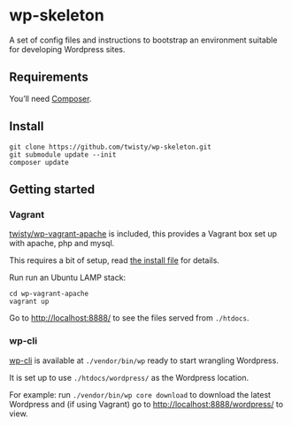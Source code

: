 # wp-skeleton

A set of config files and instructions to bootstrap an environment suitable for developing Wordpress sites.

## Requirements

You’ll need [Composer](http://getcomposer.org/).

## Install

    git clone https://github.com/twisty/wp-skeleton.git  
    git submodule update --init  
    composer update

## Getting started

### Vagrant

[twisty/wp-vagrant-apache](https://github.com/twisty/wp-vagrant-apache) is included, this provides a Vagrant box set up with apache, php and mysql.

This requires a bit of setup, read [the install file](https://github.com/twisty/wp-vagrant-apache/blob/master/INSTALL.md) for details.

Run run an Ubuntu LAMP stack:

    cd wp-vagrant-apache  
    vagrant up

Go to [http://localhost:8888/](http://localhost:8888/) to see the files served from `./htdocs`.

### wp-cli

[wp-cli](http://wp-cli.org/) is available at `./vendor/bin/wp` ready to start wrangling Wordpress.  

It is set up to use `./htdocs/wordpress/` as the Wordpress location.

For example: run `./vendor/bin/wp core download` to download the latest Wordpress and (if using Vagrant) go to [http://localhost:8888/wordpress/](http://localhost:8888/wordpress/) to view.
